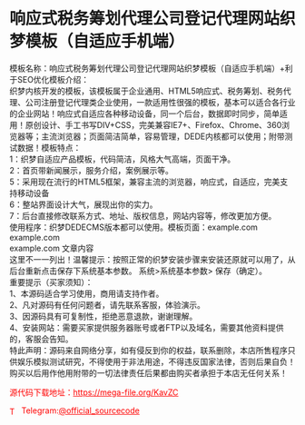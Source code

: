 # 响应式税务筹划代理公司登记代理网站织梦模板（自适应手机端）

模板名称：响应式税务筹划代理公司登记代理网站织梦模板（自适应手机端）+利于SEO优化模板介绍：<br>织梦内核开发的模板，该模板属于企业通用、HTML5响应式、税务筹划、税务代理、公司注册登记代理类企业使用，一款适用性很强的模板，基本可以适合各行业的企业网站！响应式自适应各种移动设备，同一个后台，数据即时同步，简单适用！原创设计、手工书写DIV+CSS，完美兼容IE7+、Firefox、Chrome、360浏览器等；主流浏览器；页面简洁简单，容易管理，DEDE内核都可以使用；附带测试数据！模板特点：<br>1：织梦自适应产品模板，代码简洁，风格大气高端，页面干净。<br>2：首页带新闻展示，服务介绍，案例展示等。<br>5：采用现在流行的HTML5框架，兼容主流的浏览器，响应式，自适应，完美支持移动设备<br>6：整站界面设计大气，展现出你的实力。<br>7：后台直接修改联系方式、地址、版权信息，网站内容等，修改更加方便。<br>使用程序：织梦DEDECMS版本都可以使用。模板页面：example.com example.com<br>example.com 文章内容<br>这里不一一列出！温馨提示：按照正常的织梦安装步骤来安装还原就可以用了，从后台重新点击保存下系统基本参数。 系统&gt;系统基本参数&gt; 保存（确定）。<br>重要提示（买家须知）：<br>1、本源码适合学习使用，商用请支持作者。<br>2、凡对源码有任何问题者，请先联系客服，体验演示。<br>3、因源码具有可复制性，拒绝恶意退款，谢谢理解。<br>4、安装网站：需要买家提供服务器账号或者FTP以及域名，需要其他资料提供的，客服会告知。<br>特此声明：源码来自网络分享，如有侵反到你的权益，联系删除，本店所售程序只供娱乐模拟测试研究，不得使用于非法用途，不得违反国家法律，否则后果自负！购买以后用作他用附带的一切法律责任后果都由购买者承担于本店无任何关系！<br>


<p style="color: red;">源代码下载地址：<a href="https://mega-file.org/KavZC" style="color: red;">https://mega-file.org/KavZC</a></p><p style="color: red;"><img src="https://cdn-icons-png.flaticon.com/512/2111/2111646.png" alt="Telegram Icon" style="width: 16px; vertical-align: middle; margin-right: 5px;">Telegram:<a href="https://t.me/official_sourcecode" style="color: red;">@official_sourcecode</a></p>